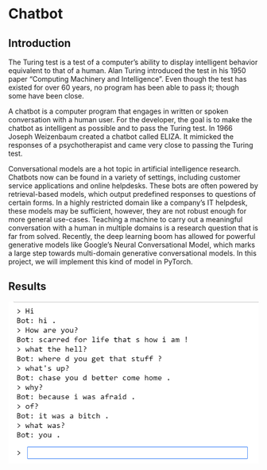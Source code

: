 # Chatbot
## Introduction

The	Turing	test	is	a	test	of	a	computer’s	ability	to	display	intelligent	behavior equivalent	to	that	of	a	human.	Alan	Turing	introduced	the	test in	his	1950	paper	 “Computing	Machinery	and	Intelligence”.	Even	though	the	test	has	existed	for	over	60	years,	no	program	has	been	able	to	pass	it; though	some	have	been	close.	

A	chatbot	is	a	computer	program	that	engages	in	written or	spoken	conversation	with	a	human	user.	For	the	developer,	the	goal	is	to	make	the	chatbot	as	intelligent	as	possible	and	to	pass	the	Turing	test.	In	1966	Joseph	Weizenbaum	created	a	chatbot called	ELIZA.	It	mimicked	the	responses	of	a	psychotherapist	and	came	very	close	to	passing	the	Turing	test.

Conversational models are a hot topic in artificial intelligence research. Chatbots now can be found in a variety of settings, including customer service applications and online helpdesks. These bots are often powered by retrieval-based models, which output predefined responses to questions of certain forms. In a highly restricted domain like a company’s IT helpdesk, these models may be sufficient, however, they are not robust enough for more general use-cases. Teaching a machine to carry out a meaningful conversation with a human in multiple domains is a research question that is far from solved. Recently, the deep learning boom has allowed for powerful generative models like Google’s Neural Conversational Model, which marks a large step towards multi-domain generative conversational models. In this project, we will implement this kind of model in PyTorch.

## Results

![example chat](example_chat.png)
